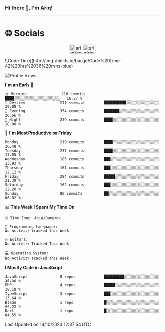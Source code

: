 ### Hi there 👋, I'm Ariq!
<hr>
<h1 align="">🌐 Socials</h1>
<p align="center">
<a href="https://www.linkedin.com/in/ariqfarhan/" target="blank"><img align="center" src="https://raw.githubusercontent.com/rahuldkjain/github-profile-readme-generator/master/src/images/icons/Social/linked-in-alt.svg" alt="ariqfrhan" height="30" width="40" /></a>
<a href="https://instagram.com/ariqfrhan" target="blank"><img align="center" src="https://raw.githubusercontent.com/rahuldkjain/github-profile-readme-generator/master/src/images/icons/Social/instagram.svg" alt="ariqfrhan" height="30" width="40" /></a>
</p>
<!--START_SECTION:waka-->
![Code Time](http://img.shields.io/badge/Code%20Time-42%20hrs%2036%20mins-blue)

![Profile Views](http://img.shields.io/badge/Profile%20Views-0-blue)

**I'm an Early 🐤** 

```text
🌞 Morning                216 commits         ████░░░░░░░░░░░░░░░░░░░░░   16.27 % 
🌆 Daytime                519 commits         ██████████░░░░░░░░░░░░░░░   39.08 % 
🌃 Evening                354 commits         ███████░░░░░░░░░░░░░░░░░░   26.66 % 
🌙 Night                  239 commits         ████░░░░░░░░░░░░░░░░░░░░░   18.00 % 
```
📅 **I'm Most Productive on Friday** 

```text
Monday                   219 commits         ████░░░░░░░░░░░░░░░░░░░░░   16.49 % 
Tuesday                  237 commits         ████░░░░░░░░░░░░░░░░░░░░░   17.85 % 
Wednesday                185 commits         ███░░░░░░░░░░░░░░░░░░░░░░   13.93 % 
Thursday                 161 commits         ███░░░░░░░░░░░░░░░░░░░░░░   12.12 % 
Friday                   284 commits         █████░░░░░░░░░░░░░░░░░░░░   21.39 % 
Saturday                 162 commits         ███░░░░░░░░░░░░░░░░░░░░░░   12.20 % 
Sunday                   80 commits          ██░░░░░░░░░░░░░░░░░░░░░░░   06.02 % 
```


📊 **This Week I Spent My Time On** 

```text
🕑︎ Time Zone: Asia/Bangkok

💬 Programming Languages: 
No Activity Tracked This Week

🔥 Editors: 
No Activity Tracked This Week

💻 Operating System: 
No Activity Tracked This Week
```

**I Mostly Code in JavaScript** 

```text
JavaScript               8 repos             █████████░░░░░░░░░░░░░░░░   36.36 % 
PHP                      4 repos             █████░░░░░░░░░░░░░░░░░░░░   18.18 % 
TypeScript               3 repos             ███░░░░░░░░░░░░░░░░░░░░░░   13.64 % 
Blade                    1 repo              █░░░░░░░░░░░░░░░░░░░░░░░░   04.55 % 
Dart                     1 repo              █░░░░░░░░░░░░░░░░░░░░░░░░   04.55 % 
```




 Last Updated on 14/10/2023 12:37:54 UTC
<!--END_SECTION:waka-->
